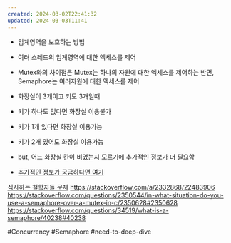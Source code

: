 ```yaml
---
created: 2024-03-02T22:41:32
updated: 2024-03-03T11:41
---
```

- 임계영역을 보호하는 방법
- 여러 스레드의 임계영역에 대한 엑세스를 제어
- Mutex와의 차이점은 Mutex는 하나의 자원에 대한 엑세스를 제어하는 반면, Semaphore는 여러자원에 대한 엑세스를 제어

- 화장실이 3개이고 키도 3개일때
- 키가 하나도 없다면 화장실 이용불가
- 키가 1개 있다면 화장실 이용가능
- 키가 2개 있어도 화장실 이용가능
- but, 어느 화장실 칸이 비었는지 모르기에 추가적인 정보가 더 필요함
- [추가적인 정보가 궁금하다면 여기](https://barrgroup.com/embedded-systems/how-to/rtos-mutex-semaphore)


[식사하는 철학자들 문제](https://ko.wikipedia.org/wiki/%EC%8B%9D%EC%82%AC%ED%95%98%EB%8A%94_%EC%B2%A0%ED%95%99%EC%9E%90%EB%93%A4_%EB%AC%B8%EC%A0%9C)
https://stackoverflow.com/a/2332868/22483906
https://stackoverflow.com/questions/2350544/in-what-situation-do-you-use-a-semaphore-over-a-mutex-in-c/2350628#2350628
https://stackoverflow.com/questions/34519/what-is-a-semaphore/40238#40238

#Concurrency 
#Semaphore
#need-to-deep-dive